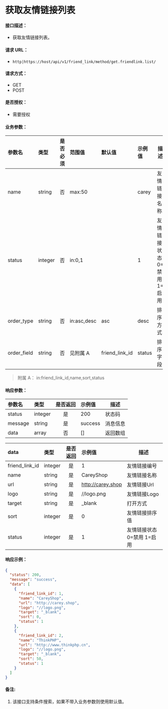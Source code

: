 # 获取友情链接列表

#### 接口描述：
- 获取友情链接列表。

#### 请求 URL：
- `http|https://host/api/v1/friend_link/method/get.friendlink.list/`

#### 请求方式：
- GET
- POST

#### 是否授权：
- 需要授权

#### 业务参数：
|参数名|类型|是否必须|范围值|默认值|示例值|描述|
|:----|:---|:---:|:-----|:-----|:-----|-----|
|name |string |否 |max:50 | |carey |友情链接名称 |
|status |integer |否 |in:0,1 | |1 |友情链接状态 0=禁用 1=启用 |
|order_type |string |否 |in:asc,desc |asc |desc |排序方式 |
|order_field |string |否 |见附属 A |friend_link_id |status |排序字段 |

> 附属 A：
in:friend_link_id,name,sort,status

#### 响应参数：
|参数名|类型|是否返回|示例值|描述|
|:-----|:-----|:---:|:-----|-----|
|status |integer |是 |200 |状态码 |
|message |string |是 |success |消息信息 |
|data |array |否 |[] |返回数组 |

|data|类型|是否返回|示例值|描述|
|:-----|:-----|:---:|:-----|-----|
|friend_link_id |integer |是 |1 |友情链接编号 |
|name |string |是 |CareyShop |友情链接名称 |
|url |string |是 |http://carey.shop |友情链接Url |
|logo |string |是 |//logo.png |友情链接Logo |
|target |string |是 |_blank |打开方式 |
|sort |integer |是 |0 |友情链接排序值 |
|status |integer |是 |1 |友情链接状态 0=禁用 1=启用 |

#### 响应示例：
```json
{
  "status": 200,
  "message": "success",
  "data": [
    {
      "friend_link_id": 1,
      "name": "CareyShop",
      "url": "http://carey.shop",
      "logo": "//logo.png",
      "target": "_blank",
      "sort": 0,
      "status": 1
    },
    {
      "friend_link_id": 2,
      "name": "ThinkPHP",
      "url": "http://www.thinkphp.cn",
      "logo": "//logo.png",
      "target": "_blank",
      "sort": 50,
      "status": 1
    }
  ]
}
```

#### 备注:
1. 该接口支持条件搜索，如果不带入业务参数则使用默认值。